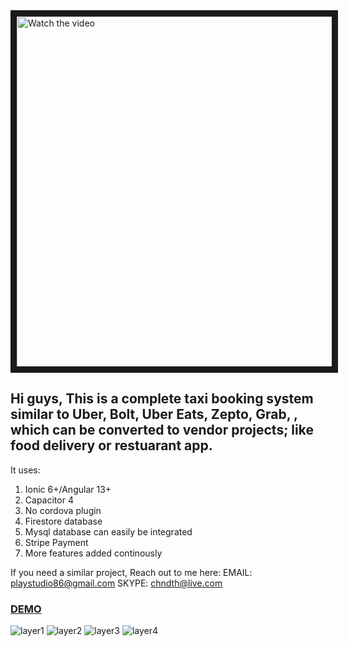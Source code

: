 
<a href="https://youtu.be/qkymCs6F2f8" target="_blank">
 <img src="https://user-images.githubusercontent.com/7928001/188144579-62391f1e-27a4-438d-8574-e98df9c71ea5.png" alt="Watch the video" width="1024" height="560" border="10" />
</a>

## Hi guys, This is a complete taxi booking system similar to Uber, Bolt, Uber Eats, Zepto, Grab, , which can be converted to vendor projects; like food delivery or restuarant app.

It uses:
1) Ionic 6+/Angular 13+
2) Capacitor 4
3) No cordova plugin
4) Firestore database
5) Mysql database can easily be integrated
6) Stripe Payment
7) More features added continously

If you need a similar project, Reach out to me here:
EMAIL: playstudio86@gmail.com
SKYPE: chndth@live.com

### [DEMO](https://drive.google.com/drive/folders/1zB9vEnXiLL3K-tgfMVuiNzb7fWIR9MfB?usp=sharing)

![layer1](https://user-images.githubusercontent.com/7928001/188022294-cb20bb25-989f-4a6d-9b77-de3eb7e13bdb.png)
![layer2](https://user-images.githubusercontent.com/7928001/188022570-af0d7d47-5761-4c62-a6ed-71326dc28d8e.png)
![layer3](https://user-images.githubusercontent.com/7928001/188022589-5cd57e42-2550-4149-a4de-029d759ac876.png)
![layer4](https://user-images.githubusercontent.com/7928001/188022596-b1930f19-394c-4508-9056-52b50c8b9125.png)

